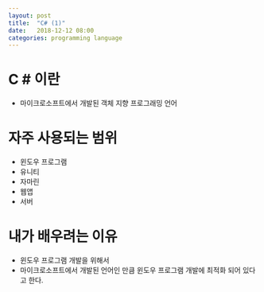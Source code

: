 ```yaml
---
layout: post
title:  "C# (1)"
date:   2018-12-12 08:00
categories: programming language
---
```

# C # 이란

- 마이크로소프트에서 개발된 객체 지향 프로그래밍 언어

# 자주 사용되는 범위

- 윈도우 프로그램
- 유니티
- 자마린
- 웹앱
- 서버

# 내가 배우려는 이유

- 윈도우 프로그램 개발을 위해서
- 마이크로소프트에서 개발된 언어인 만큼 윈도우 프로그램 개발에 최적화 되어 있다고 한다.